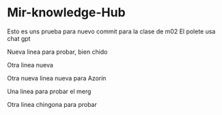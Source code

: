 # Mir-knowledge-Hub


Esto es uns prueba para nuevo commit para la clase de m02 
El polete usa chat gpt

Nueva linea para probar, bien chido

Otra linea nueva

Otra nueva linea nueva para Azorín


Una linea para probar el merg

Otra linea chingona para probar